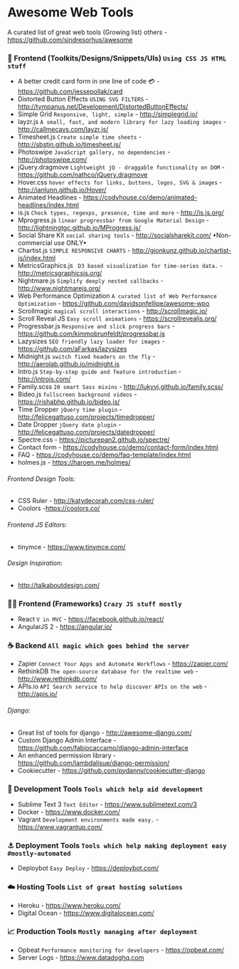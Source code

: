 # Awesome Web Tools
 A curated list of great web tools (Growing list) 
 others - https://github.com/sindresorhus/awesome

### :information_desk_person: Frontend (Toolkits/Designs/Snippets/UIs) `Using CSS JS HTML stuff`
- A better credit card form in one line of code :credit_card: - https://github.com/jessepollak/card
- Distorted Button Effects `USING SVG FILTERS` - http://tympanus.net/Development/DistortedButtonEffects/
- Simple Grid `Responsive, light, simple` - http://simplegrid.io/
- layzr.js `A small, fast, and modern library for lazy loading images` - http://callmecavs.com/layzr.js/
- Timesheet.js `Create simple time sheets` - http://sbstjn.github.io/timesheet.js/
- Photoswipe `JavaScript gallery, no dependencies` - http://photoswipe.com/
- jQuery.dragmove `Lightweight jQ - draggable functionality on DOM` - https://github.com/nathco/jQuery.dragmove
- Hover.css `hover effects for links, buttons, logos, SVG & images` - http://ianlunn.github.io/Hover/
- Animated Headlines - https://codyhouse.co/demo/animated-headlines/index.html
- is.js `Check types, regexps, presence, time and more` - http://is.js.org/
- Mprogress.js `linear progressbar from Google Material Design` - http://lightningtgc.github.io/MProgress.js/
- Social Share Kit `social sharing tools` - http://socialsharekit.com/ •Non-commercial use ONLY•
- Chartist.js `SIMPLE RESPONSIVE CHARTS` - http://gionkunz.github.io/chartist-js/index.html
- MetricsGraphics.js ` D3 based visualization for time-series data.` - http://metricsgraphicsjs.org/
- Nightmare.js `Simplify deeply nested callbacks` - http://www.nightmarejs.org/
- Web Performance Optimization `A curated list of Web Performance Optimization` - https://github.com/davidsonfellipe/awesome-wpo
- Scrollmagic `magical scroll interactions` - http://scrollmagic.io/
- Scroll Reveal JS `Easy scroll animations` - https://scrollrevealjs.org/
- Progressbar.js `Responsive and slick progress bars` - https://github.com/kimmobrunfeldt/progressbar.js
- Lazysizes `SEO friendly lazy loader for images` - https://github.com/aFarkas/lazysizes
- Midnight.js `switch fixed headers on the fly` - http://aerolab.github.io/midnight.js
- Intro.js `Step-by-step guide and feature introduction` - http://introjs.com/
- Family.scss `20 smart Sass mixins` - http://lukyvj.github.io/family.scss/
- Bideo.js `fullscreen background videos` - https://rishabhp.github.io/bideo.js/
- Time Dropper `jQuery time plugin` - http://felicegattuso.com/projects/timedropper/
- Date Dropper `jQuery date plugin` - http://felicegattuso.com/projects/datedropper/
- Spectre.css - https://picturepan2.github.io/spectre/
- Contact form - https://codyhouse.co/demo/contact-form/index.html
- FAQ - https://codyhouse.co/demo/faq-template/index.html
- holmes.js - https://haroen.me/holmes/

###### Frontend Design Tools:
- CSS Ruler - http://katydecorah.com/css-ruler/
- Coolors -https://coolors.co/

###### Frontend JS Editors:
- tinymce - https://www.tinymce.com/

###### Design Inspiration:
- http://talkaboutdesign.com/

### :guardsman: Frontend (Frameworks) `Crazy JS stuff mostly`
- React `V in MVC` - https://facebook.github.io/react/
- AngularJS 2 - https://angular.io/

### :coffee: Backend `All magic which goes behind the server`
- Zapier `Connect Your Apps and Automate Workflows` - https://zapier.com/
- RethinkDB `The open-source database for the realtime web` - http://www.rethinkdb.com/
- APIs.io `API Search service to help discover APIs on the web` - http://apis.io/

###### Django:
- Great list of tools for django - http://awesome-django.com/
- Custom Django Admin Interface - https://github.com/fabiocaccamo/django-admin-interface
- An enhanced permission library - https://github.com/lambdalisue/django-permission/
- Cookiecutter - https://github.com/pydanny/cookiecutter-django

### :pencil: Development Tools `Tools which help aid development`
- Sublime Text 3 `Text Editor` - https://www.sublimetext.com/3
- Docker - https://www.docker.com/
- Vagrant `Development environments made easy.` - https://www.vagrantup.com/

### :anchor: Deployment Tools `Tools which help making deployment easy #mostly-automated`
- Deploybot `Easy Deploy` - https://deploybot.com/

### :cloud: Hosting Tools `List of great hosting solutions`
- Heroku - https://www.heroku.com/
- Digital Ocean - https://www.digitalocean.com/

### :chart_with_upwards_trend: Production Tools `Mostly managing after deployment`
- Opbeat `Performance monitoring for developers` - https://opbeat.com/
- Server Logs - https://www.datadoghq.com
